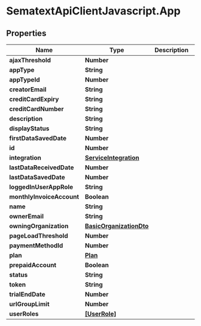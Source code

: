 # SematextApiClientJavascript.App

## Properties

| Name                      | Type                                                | Description | Notes      |
| ------------------------- | --------------------------------------------------- | ----------- | ---------- |
| **ajaxThreshold**         | **Number**                                          |             | [optional] |
| **appType**               | **String**                                          |             | [optional] |
| **appTypeId**             | **Number**                                          |             | [optional] |
| **creatorEmail**          | **String**                                          |             | [optional] |
| **creditCardExpiry**      | **String**                                          |             | [optional] |
| **creditCardNumber**      | **String**                                          |             | [optional] |
| **description**           | **String**                                          |             | [optional] |
| **displayStatus**         | **String**                                          |             | [optional] |
| **firstDataSavedDate**    | **Number**                                          |             | [optional] |
| **id**                    | **Number**                                          |             | [optional] |
| **integration**           | [**ServiceIntegration**](ServiceIntegration.md)     |             | [optional] |
| **lastDataReceivedDate**  | **Number**                                          |             | [optional] |
| **lastDataSavedDate**     | **Number**                                          |             | [optional] |
| **loggedInUserAppRole**   | **String**                                          |             | [optional] |
| **monthlyInvoiceAccount** | **Boolean**                                         |             | [optional] |
| **name**                  | **String**                                          |             | [optional] |
| **ownerEmail**            | **String**                                          |             | [optional] |
| **owningOrganization**    | [**BasicOrganizationDto**](BasicOrganizationDto.md) |             | [optional] |
| **pageLoadThreshold**     | **Number**                                          |             | [optional] |
| **paymentMethodId**       | **Number**                                          |             | [optional] |
| **plan**                  | [**Plan**](Plan.md)                                 |             | [optional] |
| **prepaidAccount**        | **Boolean**                                         |             | [optional] |
| **status**                | **String**                                          |             | [optional] |
| **token**                 | **String**                                          |             | [optional] |
| **trialEndDate**          | **Number**                                          |             | [optional] |
| **urlGroupLimit**         | **Number**                                          |             | [optional] |
| **userRoles**             | [**[UserRole]**](UserRole.md)                       |             | [optional] |
